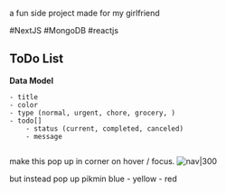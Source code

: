 a fun side project made for my girlfriend

#NextJS #MongoDB #reactjs 

## ToDo List

**Data Model**
```
- title
- color
- type (normal, urgent, chore, grocery, )
- todo[]
	- status (current, completed, canceled)
	- message


```


make this pop up in corner on hover / focus.
![nav|300](https://ih1.redbubble.net/image.1120749973.2903/fposter,small,wall_texture,product,750x1000.jpg)

but instead pop up pikmin blue - yellow - red